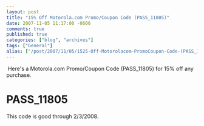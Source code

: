 ```yaml
---
layout: post
title: "15% Off Motorola.com Promo/Coupon Code (PASS_11805)"
date: 2007-11-05 11:17:00 -0600
comments: true
published: true
categories: ["blog", "archives"]
tags: ["General"]
alias: ["/post/2007/11/05/1525-Off-Motorolacom-PromoCoupon-Code-(PASS_11805)", "/post/2007/11/05/1525-off-motorolacom-promocoupon-code-(pass_11805)"]
---
```

<!-- more -->
<SPAN id=ctl00_MainContentPlaceHolder_DataList1_ctl00_TextLabel>&nbsp;Here's a Motorola.com Promo/Coupon Code (PASS_11805)&nbsp;for 15% off any purchase. 
<H1>PASS_11805</H1>
<P>This code is good through 2/3/2008.</P></SPAN>
